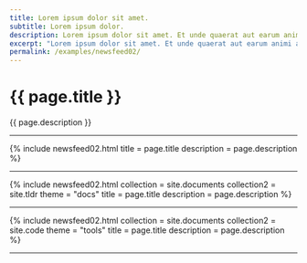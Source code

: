 ```yaml
---
title: Lorem ipsum dolor sit amet.
subtitle: Lorem ipsum dolor.
description: Lorem ipsum dolor sit amet. Et unde quaerat aut earum animi aut explicabo saepe qui quibusdam accusamus ut velit asperiores vel natus temporibus. Qui sapiente saepe qui totam saepe est suscipit quia vel error provident cum omnis eius aut galisum rem nulla dolor? Qui internos voluptas est nulla odit est temporibus expedita eos quidem cumque. Ea voluptates eligendi quo rerum libero et molestiae harum vel fugit magni et cupiditate optio At quia consequuntur ut exercitationem laboriosam. Cum blanditiis voluptatibus At amet sunt At quia deleniti id quibusdam neque ut odio placeat.
excerpt: "Lorem ipsum dolor sit amet. Et unde quaerat aut earum animi aut explicabo saepe qui quibusdam accusamus ut velit asperiores vel natus temporibus."
permalink: /examples/newsfeed02/
---
```


<h1>{{ page.title }}</h1>
<p class = "text-justify">{{ page.description }}</p>
<hr>
{% include newsfeed02.html  title = page.title description = page.description %}
<hr>
{% include newsfeed02.html  collection = site.documents 
                            collection2 = site.tldr 
                            theme = "docs" 
                            title = page.title 
                            description = page.description 
                            %}
<hr>
{% include newsfeed02.html  collection = site.documents 
                            collection2 = site.code 
                            theme = "tools" 
                            title = page.title 
                            description = page.description 
                            %}
<hr>
